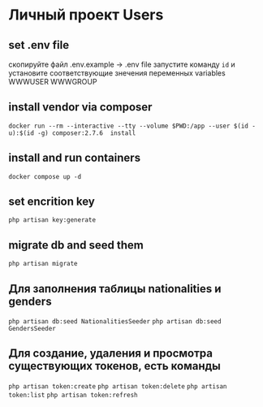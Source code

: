 # Личный проект Users

## set .env file
скопируйте файл .env.example -> .env file
запустите команду `id` и установите соответствующие знечения переменных variables WWWUSER  WWWGROUP

## install vendor via composer
`docker run --rm --interactive --tty --volume $PWD:/app --user $(id -u):$(id -g) composer:2.7.6  install`

## install and run containers
`docker compose up -d`

## set encrition key
`php artisan key:generate`

## migrate db and seed them
`php artisan migrate`

## Для заполнения таблицы nationalities и genders
` php artisan db:seed NationalitiesSeeder `
` php artisan db:seed GendersSeeder `

## Для создание, удаления и просмотра существующих токенов, есть команды
` php artisan token:create `
` php artisan token:delete `
` php artisan token:list `
` php artisan token:refresh `